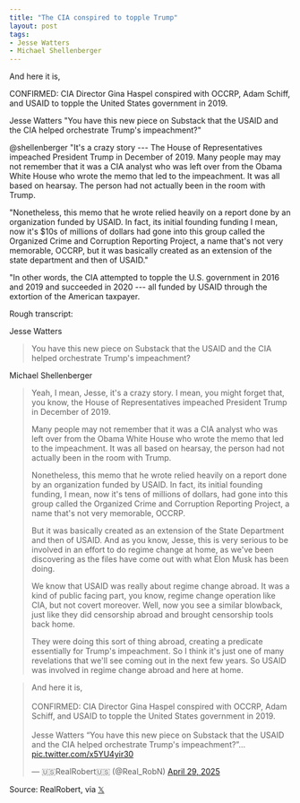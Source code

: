 ```yaml
---
title: "The CIA conspired to topple Trump"
layout: post
tags:
- Jesse Watters
- Michael Shellenberger
---
```


And here it is,

CONFIRMED: CIA Director Gina Haspel conspired with OCCRP, Adam Schiff, and USAID to topple the United States government in 2019.

Jesse Watters "You have this new piece on Substack that the USAID and the CIA helped orchestrate Trump's impeachment?"

@shellenberger "It's a crazy story --- The House of Representatives impeached President Trump in December of 2019. Many people may may not remember that it was a CIA analyst who was left over from the Obama White House who wrote the memo that led to the impeachment. It was all based on hearsay. The person had not actually been in the room with Trump. 

"Nonetheless, this memo that he wrote relied heavily on a report done by an organization funded by USAID. In fact, its initial founding funding I mean, now it's $10s of millions of dollars had gone into this group called the Organized Crime and Corruption Reporting Project, a name that's not very memorable, OCCRP, but it was basically created as an extension of the state department and then of USAID."

"In other words, the CIA attempted to topple the U.S. government in 2016 and 2019 and succeeded in 2020 --- all funded by USAID through the extortion of the American taxpayer.

Rough transcript:

Jesse Watters

> You have this new piece on Substack that the USAID and the CIA helped orchestrate Trump's impeachment? 

Michael Shellenberger

> Yeah, I mean, Jesse, it's a crazy story. I mean, you might forget that, you know, the House of Representatives impeached President Trump in December of 2019. 
> 
> Many people may not remember that it was a CIA analyst who was left over from the Obama White House who wrote the memo that led to the impeachment. It was all based on hearsay, the person had not actually been in the room with Trump. 
> 
> Nonetheless, this memo that he wrote relied heavily on a report done by an organization funded by USAID. In fact, its initial founding funding, I mean, now it's tens of millions of dollars, had gone into this group called the Organized Crime and Corruption Reporting Project, a name that's not very memorable, OCCRP. 
> 
> But it was basically created as an extension of the State Department and then of USAID. And as you know, Jesse, this is very serious to be involved in an effort to do regime change at home, as we've been discovering as the files have come out with what Elon Musk has been doing. 
> 
> We know that USAID was really about regime change abroad. It was a kind of public facing part, you know, regime change operation like CIA, but not covert moreover. Well, now you see a similar blowback, just like they did censorship abroad and brought censorship tools back home. 
> 
> They were doing this sort of thing abroad, creating a predicate essentially for Trump's impeachment. So I think it's just one of many revelations that we'll see coming out in the next few years. So USAID was involved in regime change abroad and here at home. 

<blockquote class="twitter-tweet"><p lang="en" dir="ltr">And here it is,<br><br>CONFIRMED: CIA Director Gina Haspel conspired with OCCRP, Adam Schiff, and USAID to topple the United States government in 2019.<br><br>Jesse Watters “You have this new piece on Substack that the USAID and the CIA helped orchestrate Trump&#39;s impeachment?”… <a href="https://t.co/x5YU4yir30">pic.twitter.com/x5YU4yir30</a></p>&mdash; 🇺🇸RealRobert🇺🇸 (@Real_RobN) <a href="https://twitter.com/Real_RobN/status/1917350698527977932?ref_src=twsrc%5Etfw">April 29, 2025</a></blockquote> <script async src="https://platform.twitter.com/widgets.js" charset="utf-8"></script>

Source: RealRobert, via [𝕏](https://x.com)
